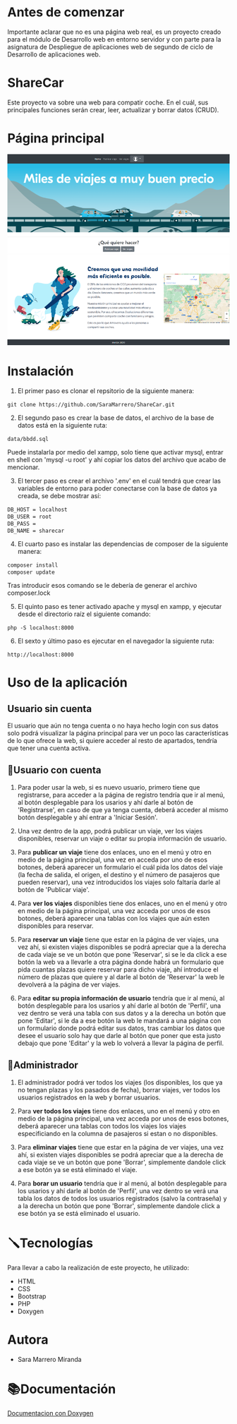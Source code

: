 # Antes de comenzar
Importante aclarar que no es una página web real, es un proyecto creado para el módulo de Desarrollo web en entorno servidor y con parte para la asignatura de Despliegue de aplicaciones web de segundo de ciclo de Desarrollo de aplicaciones web.

# ShareCar
Este proyecto va sobre una web para compatir coche. En el cuál, sus principales funciones serán crear, leer, actualizar y borrar datos (CRUD). 

# Página principal

![Pagina principal](./img/imgReadme/3.png)

# Instalación
1. El primer paso es clonar el repsitorio de la siguiente manera:
```
git clone https://github.com/SaraMarrero/ShareCar.git
```



2. El segundo paso es crear la base de datos, el archivo de la base de datos está en la siguiente ruta:
```
data/bbdd.sql
```
Puede instalarla por medio del xampp, solo tiene que activar mysql, entrar en shell con 'mysql -u root' y ahí copiar los datos del archivo que acabo de mencionar.

3. El tercer paso es crear el archivo '.env' en el cuál tendrá que crear las variables de entorno para poder conectarse con la base de datos ya creada, se debe mostrar así:
```
DB_HOST = localhost
DB_USER = root
DB_PASS = 
DB_NAME = sharecar

```

4. El cuarto paso es instalar las dependencias de composer de la siguiente manera:
```
composer install
composer update
```

Tras introducir esos comando se le debería de generar el archivo composer.lock

5. El quinto paso es tener activado apache y mysql en xampp, y ejecutar desde el directorio raíz el siguiente comando:
```
php -S localhost:8000
```

6. El sexto y último paso es ejecutar en el navegador la siguiente ruta:
```
http://localhost:8000
```

# Uso de la aplicación
## Usuario sin cuenta
El usuario que aún no tenga cuenta o no haya hecho login con sus datos solo podrá visualizar la página principal para ver un poco las características de lo que ofrece la web, si quiere acceder al resto de apartados, tendría que tener una cuenta activa. 

## 👤Usuario con cuenta
1. Para poder usar la web, si es nuevo usuario, primero tiene que registrarse, para acceder a la página de registro tendría que ir al menú, al botón desplegable para los usarios y ahí darle al botón de 'Registrarse', en caso de que ya tenga cuenta, deberá acceder al mismo botón desplegable y ahí entrar a 'Iniciar Sesión'.

2. Una vez dentro de la app, podrá publicar un viaje, ver los viajes disponibles, reservar un viaje o editar su propia información de usuario.

3. Para **publicar un viaje** tiene dos enlaces, uno en el menú y otro en medio de la página principal, una vez en acceda por uno de esos botones, deberá aparecer un formulario el cuál pida los datos del viaje (la fecha de salida, el origen, el destino y el número de pasajeros que pueden reservar), una vez introducidos los viajes solo faltaría darle al botón de 'Publicar viaje'.

4. Para **ver los viajes** disponibles tiene dos enlaces, uno en el menú y otro en medio de la página principal, una vez acceda por unos de esos botones, deberá aparecer una tablas con los viajes que aún esten disponibles para reservar.

5. Para **reservar un viaje** tiene que estar en la página de ver viajes, una vez ahí, si existen viajes disponibles se podrá apreciar que a la derecha de cada viaje se ve un botón que pone 'Reservar', si se le da click a ese botón la web va a llevarle a otra página donde habrá un formulario que pida cuantas plazas quiere reservar para dicho viaje, ahí introduce el número de plazas que quiere y al darle al botón de 'Reservar' la web le devolverá a la página de ver viajes.

6. Para **editar su propia información de usuario** tendría que ir al menú, al botón desplegable para los usarios y ahí darle al botón de 'Perfil', una vez dentro se verá una tabla con sus datos y a la derecha un botón que pone 'Editar', si le da a ese botón la web le mandará a una página con un formulario donde podrá editar sus datos, tras cambiar los datos que desee el usuario solo hay que darle al botón que poner que esta justo debajo que pone 'Editar' y la web lo volverá a llevar la página de perfil.

## 👤Administrador
1. El administrador podrá ver todos los viajes (los disponibles, los que ya no tengan plazas y los pasados de fecha), borrar viajes, ver todos los usuarios registrados en la web y borrar usuarios.

2. Para **ver todos los viajes** tiene dos enlaces, uno en el menú y otro en medio de la página principal, una vez acceda por unos de esos botones, deberá aparecer una tablas con todos los viajes los viajes especificiando en la columna de pasajeros si estan o no disponibles.

3. Para **eliminar viajes** tiene que estar en la página de ver viajes, una vez ahí, si existen viajes disponibles se podrá apreciar que a la derecha de cada viaje se ve un botón que pone 'Borrar', simplemente dandole click a ese botón ya se está eliminado el viaje.

4. Para **borar un usuario** tendría que ir al menú, al botón desplegable para los usarios y ahí darle al botón de 'Perfil', una vez dentro se verá una tabla los datos de todos los usuarios registrados (salvo la contraseña) y a la derecha un botón que pone 'Borrar', simplemente dandole click a ese botón ya se está eliminado el usuario.

# 🪛Tecnologías
Para llevar a cabo la realización de este proyecto, he utilizado:
* HTML
* CSS
* Bootstrap
* PHP
* Doxygen

# Autora
* Sara Marrero Miranda

# 📚Documentación
[Documentacion con Doxygen](https://sharecar.herokuapp.com/docs/html/index.html) 
